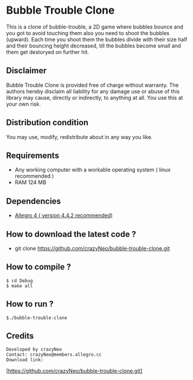 # Bubble Trouble Clone

This is a clone of bubble-trouble, a 2D game where bubbles bounce and you got to avoid touching them also you need to shoot the bubbles (upward). Each time you shoot them the bubbles divide with their size half and their bouncing height decreased, till the bubbles become small and them get destoryed on further hit.

## Disclaimer

Bubble Trouble Clone is provided free of charge without warranty.  The 
authors hereby disclaim all liability for any damage use or abuse of 
this library may cause, directly or indirectly, to anything at all. You 
use this at your own risk.

## Distribution condition

You may use, modify, redistribute about in any way you like.

## Requirements

* Any working computer with a workable operating system ( linux recommended )
* RAM 124 MB

## Dependencies
* [Allegro 4 ( version 4.4.2 recommended)](http://allegro.cc)

## How to download the latest code ?

* git clone https://github.com/crazyNeo/bubble-trouble-clone.git

## How to compile ?

	$ cd Debug
	$ make all

## How to run ?
	
	$./bubble-trouble-clone

## Credits

	Developed by crazyNeo
	Contact: crazyNeo@members.allegro.cc
	Download link: 
[https://github.com/crazyNeo/bubble-trouble-clone.git]
